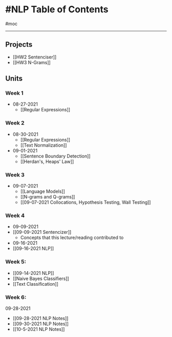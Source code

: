 # #NLP Table of Contents
#moc 

---

## Projects
- [[HW2 Sentenciser]]
- [[HW3 N-Grams]]


## Units
### Week 1
- 08-27-2021
	- [[Regular Expressions]]

### Week 2
- 08-30-2021
	- [[Regular Expressions]]
	- [[Text Normalization]]
- 09-01-2021
	- [[Sentence Boundary Detection]]
	- [[Herdan's, Heaps' Law]]

### Week 3
- 09-07-2021
	- [[Language Models]]
	- [[N-grams and Q-grams]]
	- [[09-07-2021 Collocations, Hypothesis Testing, Wall Testing]]

### Week 4
- 09-09-2021
- [[09-09-2021 Sentencizer]]
	- Concepts that this lecture/reading contributed to
- 09-16-2021
- [[09-16-2021 NLP]]

### Week 5:
- [[09-14-2021 NLP]]
- [[Naive Bayes Classifiers]]
- [[Text Classification]]

### Week 6:
09-28-2021
- [[09-28-2021 NLP Notes]]
- [[09-30-2021 NLP Notes]]
- [[10-5-2021 NLP Notes]]

